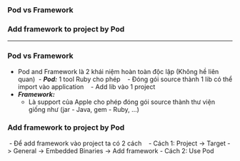 ### Pod vs Framework
### Add framework to project by Pod

----------------

### Pod vs Framework
  - Pod and Framework là 2 khái niệm hoàn toàn độc lập (Không hề liên quan)
  - ***Pod:*** 1 tool Ruby cho phép 
    - Đóng gói source thành 1 lib có thể import vào application
    - Add lib vào 1 project
  - ***Framework:***
    - Là support của Apple cho phép đóng gói source thành thư viện giống như (jar - Java, gem - Ruby, ...)
   
### Add framework to project by Pod
  - Để add framework vào project ta có 2 cách
    - Cách 1: Project -> Target -> General -> Embedded Binaries -> Add framework
    - Cách 2: Use Pod
